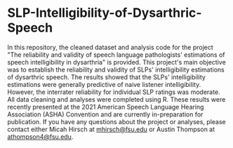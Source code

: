 # SLP-Intelligibility-of-Dysarthric-Speech
In this repository, the cleaned dataset and analysis code for the project "The reliability and validity of speech language pathologists' estimations of speech intelligibility in dysarthria" is provided. This project's main objective was to establish the reliability and validity of SLPs' intelligibility estimations of dysarthric speech. The results showed that the SLPs' intelligibility estimations were generally predictive of naive listener intelligibility. However, the interrater reliability for individual SLP ratings was moderate. All data cleaning and analyses were completed using R. These results were recently presented at the 2021 American Speech Language Hearing Association (ASHA) Convention and are currently in-preparation for publication. If you have any questions about the project or analyses, please contact either Micah Hirsch at mhirsch@fsu.edu or Austin Thompson at athompson4@fsu.edu.
